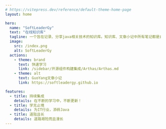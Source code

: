 ```yaml
---
# https://vitepress.dev/reference/default-theme-home-page
layout: home

hero:
  name: "SoftLeaderGy"
  text: "在线知识库"
  tagline: 一个旨在记录、分享java相关技术的知识库。知识库、文章小记中所有笔记都是自己学习、工作中所写，如有问题，请多多指教～
  image:
    src: /index.png
    alt: SoftLeaderGy
  actions:
    - theme: brand
      text: 快速学习
      link: /sidebar/开源组件构建集成/Arthas/Arthas.md
    - theme: alt
      text: GuoYang文章小记
      link: https://softleadergy.github.io

features:
  - title: 持续集成
    details: 在不断的学习中，不断更新！
  - title: 学无止境
    details: 为IT行业，添砖Java
  - title: 道阻且长
    details: 道路艰险而且漫长
---
```



[//]: # (<script setup>)

[//]: # (import { VPTeamMembers } from 'vitepress/theme')

[//]: # (const members = [)

[//]: # (  {)

[//]: # (    avatar: 'https://www.github.com/yyx990803.png',)

[//]: # (    name: 'Evan You',)

[//]: # (    title: 'Creator',)

[//]: # (    links: [)

[//]: # (      { icon: 'github', link: 'https://github.com/SoftLeaderGy' },)

[//]: # (      { icon: 'twitter', link: 'https://twitter.com/youyuxi' })

[//]: # (    ])

[//]: # (  },)

[//]: # (  {)

[//]: # (    avatar: 'https://www.github.com/yyx990803.png',)

[//]: # (    name: 'Evan You',)

[//]: # (    title: 'Creator',)

[//]: # (    links: [)

[//]: # (      { icon: 'github', link: 'https://github.com/yyx990803' },)

[//]: # (      { icon: 'twitter', link: 'https://twitter.com/youyuxi' })

[//]: # (    ])

[//]: # (  },)

[//]: # ()
[//]: # (])

[//]: # (</script>)

[//]: # ()
[//]: # (# Our Team)

[//]: # ()
[//]: # (Say hello to our awesome team.)

[//]: # (<VPTeamMembers size="small" :members="members" />)
